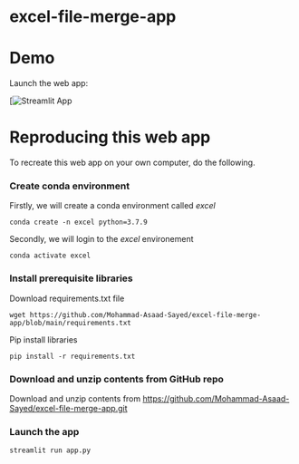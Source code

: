 # excel-file-merge-app

# Demo

Launch the web app:

[![Streamlit App](https://share.streamlit.io/dataprofessor/excel-file-merge-app/main/app.py](https://excel-file-merge-app-ndxgptg9paybpigaqrthsu.streamlit.app/))

# Reproducing this web app
To recreate this web app on your own computer, do the following.

### Create conda environment
Firstly, we will create a conda environment called *excel*
```
conda create -n excel python=3.7.9
```
Secondly, we will login to the *excel* environement
```
conda activate excel
```
### Install prerequisite libraries

Download requirements.txt file

```
wget https://github.com/Mohammad-Asaad-Sayed/excel-file-merge-app/blob/main/requirements.txt

```

Pip install libraries
```
pip install -r requirements.txt
```

###  Download and unzip contents from GitHub repo

Download and unzip contents from https://github.com/Mohammad-Asaad-Sayed/excel-file-merge-app.git

###  Launch the app

```
streamlit run app.py
```
